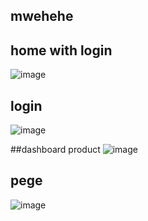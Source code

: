 ## mwehehe

## home with login
![image](https://user-images.githubusercontent.com/90734813/222949936-d40c29cc-e26c-4697-be47-c0a126a9cba1.png)

## login
![image](https://user-images.githubusercontent.com/90734813/222950093-c26a1ddc-b212-42c4-9f59-348badc15b82.png)

##dashboard product
![image](https://user-images.githubusercontent.com/90734813/222950067-55d08feb-f08e-427c-8a67-c8e23f52cf28.png)

## pege
![image](https://user-images.githubusercontent.com/90734813/222950058-716fe7bd-7c27-4ba7-9dae-40a7d3d655dc.png)


